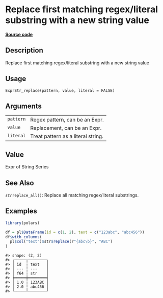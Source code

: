 

# Replace first matching regex/literal substring with a new string value

[**Source code**](https://github.com/pola-rs/r-polars/tree/mkdocs-matrial-search-preview/R/expr__string.R#L761)

## Description

Replace first matching regex/literal substring with a new string value

## Usage

<pre><code class='language-R'>ExprStr_replace(pattern, value, literal = FALSE)
</code></pre>

## Arguments

<table>
<tr>
<td style="white-space: nowrap; font-family: monospace; vertical-align: top">
<code id="ExprStr_replace_:_pattern">pattern</code>
</td>
<td>
Regex pattern, can be an Expr.
</td>
</tr>
<tr>
<td style="white-space: nowrap; font-family: monospace; vertical-align: top">
<code id="ExprStr_replace_:_value">value</code>
</td>
<td>
Replacement, can be an Expr.
</td>
</tr>
<tr>
<td style="white-space: nowrap; font-family: monospace; vertical-align: top">
<code id="ExprStr_replace_:_literal">literal</code>
</td>
<td>
Treat pattern as a literal string.
</td>
</tr>
</table>

## Value

Expr of String Series

## See Also

<code style="white-space: pre;">$str$replace_all()</code>: Replace all
matching regex/literal substrings.

## Examples

``` r
library(polars)

df = pl$DataFrame(id = c(1, 2), text = c("123abc", "abc456"))
df$with_columns(
  pl$col("text")$str$replace(r"{abc\b}", "ABC")
)
```

    #> shape: (2, 2)
    #> ┌─────┬────────┐
    #> │ id  ┆ text   │
    #> │ --- ┆ ---    │
    #> │ f64 ┆ str    │
    #> ╞═════╪════════╡
    #> │ 1.0 ┆ 123ABC │
    #> │ 2.0 ┆ abc456 │
    #> └─────┴────────┘
